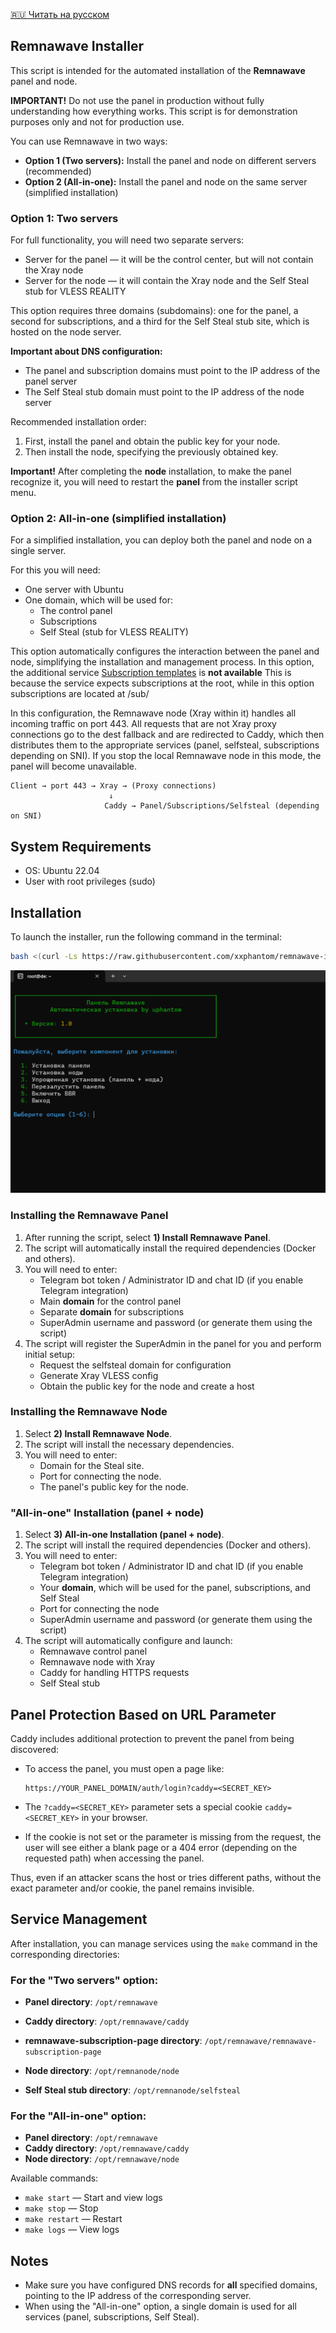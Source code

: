 [🇷🇺 Читать на русском](README.ru.md)

## Remnawave Installer

This script is intended for the automated installation of the **Remnawave** panel and node.

**IMPORTANT!** Do not use the panel in production without fully understanding how everything works. This script is for demonstration purposes only and not for production use.

You can use Remnawave in two ways:

- **Option 1 (Two servers):** Install the panel and node on different servers (recommended)
- **Option 2 (All-in-one):** Install the panel and node on the same server (simplified installation)

### Option 1: Two servers

For full functionality, you will need two separate servers:

- Server for the panel — it will be the control center, but will not contain the Xray node
- Server for the node — it will contain the Xray node and the Self Steal stub for VLESS REALITY

This option requires three domains (subdomains): one for the panel, a second for subscriptions, and a third for the Self Steal stub site, which is hosted on the node server.

**Important about DNS configuration:**

- The panel and subscription domains must point to the IP address of the panel server
- The Self Steal stub domain must point to the IP address of the node server

Recommended installation order:

1. First, install the panel and obtain the public key for your node.
2. Then install the node, specifying the previously obtained key.

**Important!** After completing the **node** installation, to make the panel recognize it, you will need to restart the **panel** from the installer script menu.

### Option 2: All-in-one (simplified installation)

For a simplified installation, you can deploy both the panel and node on a single server.

For this you will need:

- One server with Ubuntu
- One domain, which will be used for:
  - The control panel
  - Subscriptions
  - Self Steal (stub for VLESS REALITY)

This option automatically configures the interaction between the panel and node, simplifying the installation and management process.
In this option, the additional service [Subscription templates](https://remna.st/subscription-templating/installation) is **not available**
This is because the service expects subscriptions at the root, while in this option subscriptions are located at /sub/

In this configuration, the Remnawave node (Xray within it) handles all incoming traffic on port 443. All requests that are not Xray proxy connections go to the dest fallback and are redirected to Caddy, which then distributes them to the appropriate services (panel, selfsteal, subscriptions depending on SNI). If you stop the local Remnawave node in this mode, the panel will become unavailable.

```
Client → port 443 → Xray → (Proxy connections)
                      ↓
                     Caddy → Panel/Subscriptions/Selfsteal (depending on SNI)
```

## System Requirements

- OS: Ubuntu 22.04
- User with root privileges (sudo)

## Installation

To launch the installer, run the following command in the terminal:

```bash
bash <(curl -Ls https://raw.githubusercontent.com/xxphantom/remnawave-installer/refs/heads/main/dist/install_remnawave.sh)
```

<p align="center"><img src="./assets/menu.png" alt="Remnawave Installer Menu"></p>

### Installing the Remnawave Panel

1. After running the script, select **1) Install Remnawave Panel**.
2. The script will automatically install the required dependencies (Docker and others).
3. You will need to enter:
   - Telegram bot token / Administrator ID and chat ID (if you enable Telegram integration)
   - Main **domain** for the control panel
   - Separate **domain** for subscriptions
   - SuperAdmin username and password (or generate them using the script)
4. The script will register the SuperAdmin in the panel for you and perform initial setup:
   - Request the selfsteal domain for configuration
   - Generate Xray VLESS config
   - Obtain the public key for the node and create a host

### Installing the Remnawave Node

1. Select **2) Install Remnawave Node**.
2. The script will install the necessary dependencies.
3. You will need to enter:
   - Domain for the Steal site.
   - Port for connecting the node.
    - The panel's public key for the node.

### "All-in-one" Installation (panel + node)

1. Select **3) All-in-one Installation (panel + node)**.
2. The script will install the required dependencies (Docker and others).
3. You will need to enter:
   - Telegram bot token / Administrator ID and chat ID (if you enable Telegram integration)
   - Your **domain**, which will be used for the panel, subscriptions, and Self Steal
   - Port for connecting the node
   - SuperAdmin username and password (or generate them using the script)
4. The script will automatically configure and launch:
   - Remnawave control panel
   - Remnawave node with Xray
   - Caddy for handling HTTPS requests
   - Self Steal stub

## Panel Protection Based on URL Parameter

Caddy includes additional protection to prevent the panel from being discovered:

- To access the panel, you must open a page like:

  ```
  https://YOUR_PANEL_DOMAIN/auth/login?caddy=<SECRET_KEY>
  ```

- The `?caddy=<SECRET_KEY>` parameter sets a special cookie `caddy=<SECRET_KEY>` in your browser.
- If the cookie is not set or the parameter is missing from the request, the user will see either a blank page or a 404 error (depending on the requested path) when accessing the panel.

Thus, even if an attacker scans the host or tries different paths, without the exact parameter and/or cookie, the panel remains invisible.

## Service Management

After installation, you can manage services using the `make` command in the corresponding directories:

### For the "Two servers" option:

- **Panel directory**: `/opt/remnawave`
- **Caddy directory**: `/opt/remnawave/caddy`
- **remnawave-subscription-page directory**: `/opt/remnawave/remnawave-subscription-page`

- **Node directory**: `/opt/remnanode/node`
- **Self Steal stub directory**: `/opt/remnanode/selfsteal`

### For the "All-in-one" option:

- **Panel directory**: `/opt/remnawave`
- **Caddy directory**: `/opt/remnawave/caddy`
- **Node directory**: `/opt/remnawave/node`

Available commands:

- `make start` — Start and view logs
- `make stop` — Stop
- `make restart` — Restart
- `make logs` — View logs

## Notes

- Make sure you have configured DNS records for **all** specified domains, pointing to the IP address of the corresponding server.
- When using the "All-in-one" option, a single domain is used for all services (panel, subscriptions, Self Steal).